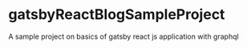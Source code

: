 # gatsbyReactBlogSampleProject
A sample project on basics of gatsby react js application with graphql
